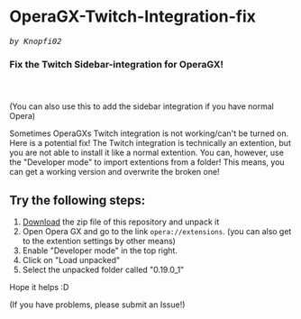 # OperaGX-Twitch-Integration-fix
<tt><i>by Knopfi02</i></tt>
### Fix the Twitch Sidebar-integration for OperaGX!</br></br></br>
(You can also use this to add the sidebar integration if you have normal Opera)

Sometimes OperaGXs Twitch integration is not working/can't be turned on. Here is a potential fix!
The Twitch integration is technically an extention, but you are not able to install it like a normal extention.
You can, however, use the "Developer mode" to import extentions from a folder!
This means, you can get a working version and overwrite the broken one!

## Try the following steps:

1. <a href="https://github.com/Knopfi02/OperaGX-Twitch-Integration-fix/archive/refs/heads/main.zip">Download</a> the zip file of this repository and unpack it
2. Open Opera GX and go to the link `opera://extensions`. (you can also get to the extention settings by other means)
3. Enable "Developer mode" in the top right.
4. Click on "Load unpacked"
5. Select the unpacked folder called "0.19.0_1"

Hope it helps :D

(If you have problems, please submit an Issue!)